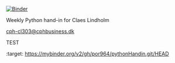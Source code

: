 [![Binder](https://mybinder.org/badge_logo.svg)](https://mybinder.org/v2/gh/por964/pythonHandin.git/HEAD)

Weekly Python hand-in for Claes Lindholm

cph-cl303@cphbusiness.dk

TEST


 :target: https://mybinder.org/v2/gh/por964/pythonHandin.git/HEAD
